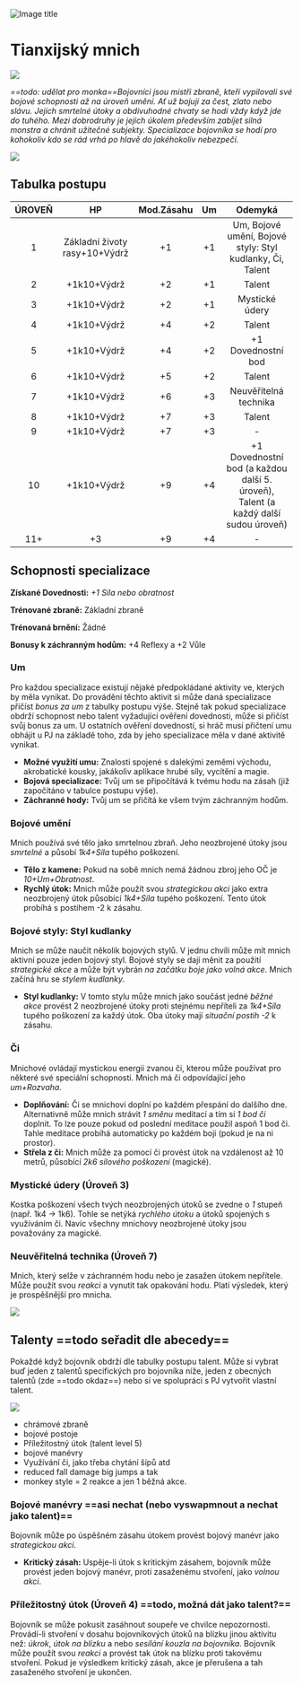 ![Image title](/assets/OW/classes/Fighter.png)

# Tianxijský mnich

<img src="/assets/sep_line.png"/>

*==todo: udělat pro monka==Bojovníci jsou mistři zbraně, kteří vypilovali své bojové schopnosti až na úroveň umění. Ať už bojují za čest, zlato nebo slávu. Jejich smrtelné útoky a obdivuhodné chvaty se hodí vždy když jde do tuhého. Mezi dobrodruhy je jejich úkolem především zabíjet silná monstra a chránit užitečné subjekty. Specializace bojovníka se hodí pro kohokoliv kdo se rád vrhá po hlavě do jakéhokoliv nebezpečí.*

<img src="/assets/sep_line.png"/>

## Tabulka postupu

| ÚROVEŇ |              HP               | Mod.Zásahu |  Um  |                           Odemyká                            |
| :----: | :---------------------------: | :--------: | :--: | :----------------------------------------------------------: |
|   1    | Základní životy rasy+10+Výdrž |     +1     |  +1  |  Um, Bojové umění, Bojové styly: Styl kudlanky, Či, Talent   |
|   2    |          +1k10+Výdrž          |     +2     |  +1  |                            Talent                            |
|   3    |          +1k10+Výdrž          |     +2     |  +1  |                        Mystické údery                        |
|   4    |          +1k10+Výdrž          |     +4     |  +2  |                            Talent                            |
|   5    |          +1k10+Výdrž          |     +4     |  +2  |                      +1 Dovednostní bod                      |
|   6    |          +1k10+Výdrž          |     +5     |  +2  |                            Talent                            |
|   7    |          +1k10+Výdrž          |     +6     |  +3  |                    Neuvěřitelná technika                     |
|   8    |          +1k10+Výdrž          |     +7     |  +3  |                            Talent                            |
|   9    |          +1k10+Výdrž          |     +7     |  +3  |                              -                               |
|   10   |          +1k10+Výdrž          |     +9     |  +4  | +1 Dovednostní bod (a každou další 5. úroveň), Talent (a každý další sudou úroveň) |
|  11+   |              +3               |     +9     |  +4  |                              -                               |

## Schopnosti specializace

**Získané Dovednosti:** *+1 Síla nebo obratnost*

**Trénované zbraně:** Základní zbraně

**Trénovaná brnění:** Žádné

**Bonusy k záchranným hodům:** +4 Reflexy a +2 Vůle

### Um

Pro každou specializace existují nějaké předpokládané aktivity ve, kterých by měla vynikat. Do provádění těchto aktivit si může daná specializace přičíst *bonus za um* z tabulky postupu výše. Stejně tak pokud specializace obdrží schopnost nebo talent vyžadující ověření dovednosti, může si přičíst svůj bonus za um. U ostatních ověření dovedností, si hráč musí přičtení umu obhájit u PJ na základě toho, zda by jeho specializace měla v dané aktivitě vynikat.

- **Možné využití umu:** Znalosti spojené s dalekými zeměmi východu, akrobatické kousky, jakákoliv aplikace hrubé síly, vycítění a magie.
- **Bojová specializace:** Tvůj um se připočítává k tvému hodu na zásah (již započítáno v tabulce postupu výše).
- **Záchranné hody:** Tvůj um se přičítá ke všem tvým záchranným hodům.

### Bojové umění

Mnich používá své tělo jako smrtelnou zbraň. Jeho neozbrojené útoky jsou *smrtelné* a působí *1k4+Síla* tupého poškození. 

- **Tělo z kamene:** Pokud na sobě mnich nemá žádnou zbroj jeho OČ je *10+Um+Obratnost*.
- **Rychlý útok:** Mnich může použít svou *strategickou akci* jako extra neozbrojený útok působící *1k4+Síla* tupého poškození. Tento útok probíhá s postihem -2 k zásahu.

### Bojové styly: Styl kudlanky

Mnich se může naučit několik bojových stylů. V jednu chvíli může mít mnich aktivní pouze jeden bojový styl. Bojové styly se dají měnit za použití *strategické akce* a může být vybrán *na začátku boje jako volná akce*. Mnich začíná hru se *stylem kudlanky*.

- **Styl kudlanky:** V tomto stylu může mnich jako součást jedné *běžné akce* provést 2 neozbrojené útoky proti stejnému nepříteli za *1k4+Síla* tupého poškození za každý útok. Oba útoky mají *situační postih -2* k zásahu.

### Či

Mnichové ovládají mystickou energii zvanou či, kterou může používat pro některé své speciální schopnosti. Mnich má či odpovídající jeho *um+Rozvaha*.

- **Doplňování:** Či se mnichovi doplní po každém přespání do dalšího dne. Alternativně může mnich strávit *1 směnu* meditací a tím si *1 bod či* doplnit. To lze pouze pokud od poslední meditace použil aspoň 1 bod či. Tahle meditace probíhá automaticky po každém boji (pokud je na ni prostor).
- **Střela z či:** Mnich může za pomocí či provést útok na vzdálenost až 10 metrů, působící *2k6 silového poškození* (magické).

### Mystické údery (Úroveň 3)

Kostka poškození všech tvých neozbrojených útoků se zvedne o *1* stupeň (např. 1k4 -> 1k6). Tohle se netýká *rychlého útoku* a útoků spojených s využíváním či. Navíc všechny mnichovy neozbrojené útoky jsou považovány za magické.

### Neuvěřitelná technika (Úroveň 7)

Mnich, který selže v záchranném hodu nebo je zasažen útokem nepřítele. Může použít svou *reakci* a vynutit tak opakování hodu. Platí výsledek, který je prospěšnější pro mnicha.

<img src="/assets/sep_line.png"/>

## Talenty ==todo seřadit dle abecedy==

Pokaždé když bojovník obdrží dle tabulky postupu talent. Může si vybrat buď jeden z talentů specifických pro bojovníka níže, jeden z obecných talentů (zde ==todo okdaz==) nebo si ve spolupráci s PJ vytvořit vlastní talent.

<img src="/assets/sep_line.png"/>

- chrámové zbraně
- bojové postoje
- Příležitostný útok (talent level 5)
- bojové manévry
- Využívání či, jako třeba chytání šípů atd
- reduced fall damage big jumps a tak
- monkey style = 2 reakce a jen 1 běžná akce.

### Bojové manévry ==asi nechat (nebo vyswapmnout a nechat jako talent)==

Bojovník může po úspěšném zásahu útokem provést bojový manévr jako *strategickou akci*.

- **Kritický zásah:** Uspěje-li útok s kritickým zásahem, bojovník může provést jeden bojový manévr, proti zasaženému stvoření, jako *volnou akci*.

### Příležitostný útok (Úroveň 4) ==todo, možná dát jako talent?==

Bojovník se může pokusit zasáhnout soupeře ve chvilce nepozornosti. Provádí-li stvoření v dosahu bojovníkových útoků na blízku jinou aktivitu než: *úkrok*, *útok na blízku* a nebo *sesílání kouzla na bojovníka*. Bojovník může použít svou *reakci* a provést tak útok na blízku proti takovému stvoření. Pokud je výsledkem kritický zásah, akce je přerušena a tah zasaženého stvoření je ukončen.